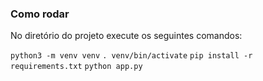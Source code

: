 ### Como rodar  
No diretório do projeto execute os seguintes comandos:

`python3 -m venv venv`
`. venv/bin/activate`
`pip install -r requirements.txt`
`python app.py`
